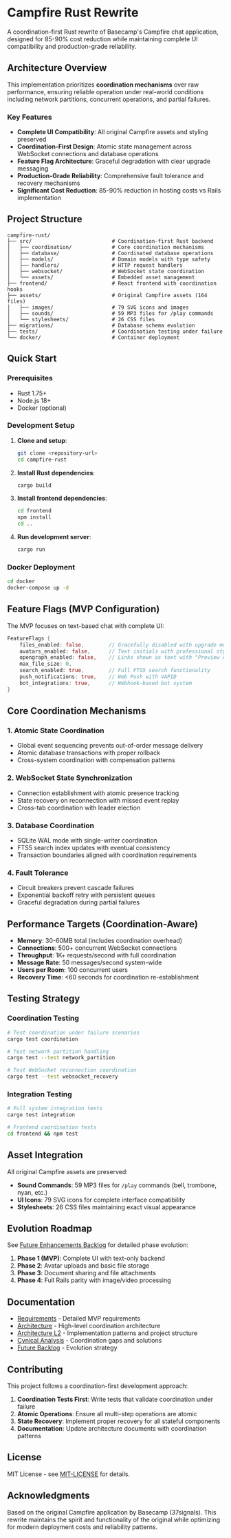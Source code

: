 # Campfire Rust Rewrite

A coordination-first Rust rewrite of Basecamp's Campfire chat application, designed for 85-90% cost reduction while maintaining complete UI compatibility and production-grade reliability.

## Architecture Overview

This implementation prioritizes **coordination mechanisms** over raw performance, ensuring reliable operation under real-world conditions including network partitions, concurrent operations, and partial failures.

### Key Features

- **Complete UI Compatibility**: All original Campfire assets and styling preserved
- **Coordination-First Design**: Atomic state management across WebSocket connections and database operations
- **Feature Flag Architecture**: Graceful degradation with clear upgrade messaging
- **Production-Grade Reliability**: Comprehensive fault tolerance and recovery mechanisms
- **Significant Cost Reduction**: 85-90% reduction in hosting costs vs Rails implementation

## Project Structure

```
campfire-rust/
├── src/                          # Coordination-first Rust backend
│   ├── coordination/             # Core coordination mechanisms
│   ├── database/                 # Coordinated database operations
│   ├── models/                   # Domain models with type safety
│   ├── handlers/                 # HTTP request handlers
│   ├── websocket/                # WebSocket state coordination
│   └── assets/                   # Embedded asset management
├── frontend/                     # React frontend with coordination hooks
├── assets/                       # Original Campfire assets (164 files)
│   ├── images/                   # 79 SVG icons and images
│   ├── sounds/                   # 59 MP3 files for /play commands
│   └── stylesheets/              # 26 CSS files
├── migrations/                   # Database schema evolution
├── tests/                        # Coordination testing under failure
└── docker/                       # Container deployment
```

## Quick Start

### Prerequisites

- Rust 1.75+
- Node.js 18+
- Docker (optional)

### Development Setup

1. **Clone and setup**:
   ```bash
   git clone <repository-url>
   cd campfire-rust
   ```

2. **Install Rust dependencies**:
   ```bash
   cargo build
   ```

3. **Install frontend dependencies**:
   ```bash
   cd frontend
   npm install
   cd ..
   ```

4. **Run development server**:
   ```bash
   cargo run
   ```

### Docker Deployment

```bash
cd docker
docker-compose up -d
```

## Feature Flags (MVP Configuration)

The MVP focuses on text-based chat with complete UI:

```rust
FeatureFlags {
    files_enabled: false,        // Gracefully disabled with upgrade messaging
    avatars_enabled: false,      // Text initials with professional styling
    opengraph_enabled: false,    // Links shown as text with "Preview coming soon"
    max_file_size: 0,
    search_enabled: true,        // Full FTS5 search functionality
    push_notifications: true,    // Web Push with VAPID
    bot_integrations: true,      // Webhook-based bot system
}
```

## Core Coordination Mechanisms

### 1. Atomic State Coordination
- Global event sequencing prevents out-of-order message delivery
- Atomic database transactions with proper rollback
- Cross-system coordination with compensation patterns

### 2. WebSocket State Synchronization
- Connection establishment with atomic presence tracking
- State recovery on reconnection with missed event replay
- Cross-tab coordination with leader election

### 3. Database Coordination
- SQLite WAL mode with single-writer coordination
- FTS5 search index updates with eventual consistency
- Transaction boundaries aligned with coordination requirements

### 4. Fault Tolerance
- Circuit breakers prevent cascade failures
- Exponential backoff retry with persistent queues
- Graceful degradation during partial failures

## Performance Targets (Coordination-Aware)

- **Memory**: 30-60MB total (includes coordination overhead)
- **Connections**: 500+ concurrent WebSocket connections
- **Throughput**: 1K+ requests/second with full coordination
- **Message Rate**: 50 messages/second system-wide
- **Users per Room**: 100 concurrent users
- **Recovery Time**: <60 seconds for coordination re-establishment

## Testing Strategy

### Coordination Testing
```bash
# Test coordination under failure scenarios
cargo test coordination

# Test network partition handling
cargo test --test network_partition

# Test WebSocket reconnection coordination
cargo test --test websocket_recovery
```

### Integration Testing
```bash
# Full system integration tests
cargo test integration

# Frontend coordination tests
cd frontend && npm test
```

## Asset Integration

All original Campfire assets are preserved:

- **Sound Commands**: 59 MP3 files for `/play` commands (bell, trombone, nyan, etc.)
- **UI Icons**: 79 SVG icons for complete interface compatibility
- **Stylesheets**: 26 CSS files maintaining exact visual appearance

## Evolution Roadmap

See [Future Enhancements Backlog](.kiro/specs/campfire-rust-rewrite/future-enhancements-backlog.md) for detailed phase evolution:

1. **Phase 1 (MVP)**: Complete UI with text-only backend
2. **Phase 2**: Avatar uploads and basic file storage
3. **Phase 3**: Document sharing and file attachments
4. **Phase 4**: Full Rails parity with image/video processing

## Documentation

- [Requirements](.kiro/specs/campfire-rust-rewrite/requirements.md) - Detailed MVP requirements
- [Architecture](.kiro/specs/campfire-rust-rewrite/architecture.md) - High-level coordination architecture
- [Architecture L2](.kiro/specs/campfire-rust-rewrite/architecture-L2.md) - Implementation patterns and project structure
- [Cynical Analysis](.kiro/specs/campfire-rust-rewrite/cynical-implementation-analysis.md) - Coordination gaps and solutions
- [Future Backlog](.kiro/specs/campfire-rust-rewrite/future-enhancements-backlog.md) - Evolution strategy

## Contributing

This project follows a coordination-first development approach:

1. **Coordination Tests First**: Write tests that validate coordination under failure
2. **Atomic Operations**: Ensure all multi-step operations are atomic
3. **State Recovery**: Implement proper recovery for all stateful components
4. **Documentation**: Update architecture documents with coordination patterns

## License

MIT License - see [MIT-LICENSE](MIT-LICENSE) for details.

## Acknowledgments

Based on the original Campfire application by Basecamp (37signals). This rewrite maintains the spirit and functionality of the original while optimizing for modern deployment costs and reliability patterns.